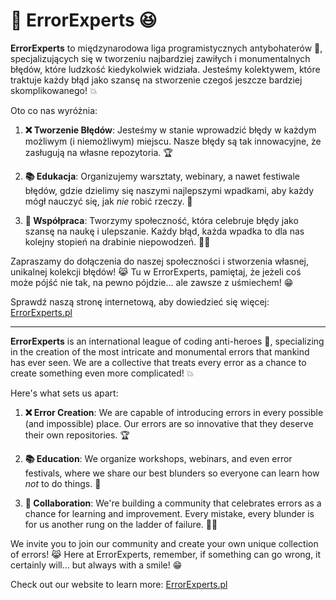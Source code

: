 # :bug: ErrorExperts :laughing:

**ErrorExperts** to międzynarodowa liga programistycznych antybohaterów :japanese_goblin:, specjalizujących się w tworzeniu najbardziej zawiłych i monumentalnych błędów, które ludzkość kiedykolwiek widziała. Jesteśmy kolektywem, które traktuje każdy błąd jako szansę na stworzenie czegoś jeszcze bardziej skomplikowanego! :boom:

Oto co nas wyróżnia:

1. **:x: Tworzenie Błędów**: Jesteśmy w stanie wprowadzić błędy w każdym możliwym (i niemożliwym) miejscu. Nasze błędy są tak innowacyjne, że zasługują na własne repozytoria. :trophy:

2. **:books: Edukacja**: Organizujemy warsztaty, webinary, a nawet festiwale błędów, gdzie dzielimy się naszymi najlepszymi wpadkami, aby każdy mógł nauczyć się, jak *nie* robić rzeczy. :school:

3. **:handshake: Współpraca**: Tworzymy społeczność, która celebruje błędy jako szansę na naukę i ulepszanie. Każdy błąd, każda wpadka to dla nas kolejny stopień na drabinie niepowodzeń. :climbing_man:

Zapraszamy do dołączenia do naszej społeczności i stworzenia własnej, unikalnej kolekcji błędów! :joy_cat: Tu w ErrorExperts, pamiętaj, że jeżeli coś może pójść nie tak, na pewno pójdzie... ale zawsze z uśmiechem! :grin:

Sprawdź naszą stronę internetową, aby dowiedzieć się więcej: [ErrorExperts.pl](http://www.errorExperts.pl)

---

**ErrorExperts** is an international league of coding anti-heroes :japanese_goblin:, specializing in the creation of the most intricate and monumental errors that mankind has ever seen. We are a collective that treats every error as a chance to create something even more complicated! :boom:

Here's what sets us apart:

1. **:x: Error Creation**: We are capable of introducing errors in every possible (and impossible) place. Our errors are so innovative that they deserve their own repositories. :trophy:

2. **:books: Education**: We organize workshops, webinars, and even error festivals, where we share our best blunders so everyone can learn how *not* to do things. :school:

3. **:handshake: Collaboration**: We're building a community that celebrates errors as a chance for learning and improvement. Every mistake, every blunder is for us another rung on the ladder of failure. :climbing_man:

We invite you to join our community and create your own unique collection of errors! :joy_cat: Here at ErrorExperts, remember, if something can go wrong, it certainly will... but always with a smile! :grin:

Check out our website to learn more: [ErrorExperts.pl](http://www.errorExperts.pl)
